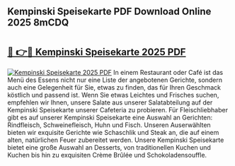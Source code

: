 ## Kempinski Speisekarte PDF Download Online 2025 8mCDQ

# <h2><a href="http://gcct17.nevu.top/?p=Kempinski+Speisekarte">🔗 👉🔴 Kempinski Speisekarte 2025 PDF</a></h2>

[![Kempinski Speisekarte 2025 PDF](https://i.imgur.com/dBaPXMq.png)](http://gcct17.nevu.top/?p=Kempinski+Speisekarte)
In einem Restaurant oder Café ist das Menü des Essens nicht nur eine Liste der angebotenen Gerichte, sondern auch eine Gelegenheit für Sie, etwas zu finden, das für Ihren Geschmack köstlich und passend ist. Wenn Sie etwas Leichtes und Frisches suchen, empfehlen wir Ihnen, unsere Salate aus unserer Salatabteilung auf der Kempinski Speisekarte unserer Cafeteria zu probieren. Für Fleischliebhaber gibt es auf unserer Kempinski Speisekarte eine Auswahl an Gerichten: Rindfleisch, Schweinefleisch, Huhn und Fisch. Unseren Auserwählten bieten wir exquisite Gerichte wie Schaschlik und Steak an, die auf einem alten, natürlichen Feuer zubereitet werden. Unsere Kempinski Speisekarte bietet eine große Auswahl an Desserts, von traditionellen Kuchen und Kuchen bis hin zu exquisiten Crème Brûlée und Schokoladensouffle.
